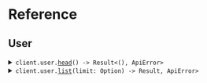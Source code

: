 # Reference
## User
<details><summary><code>client.user.<a href="/src/api/resources/user/client.rs">head</a>() -> Result<(), ApiError></code></summary>
<dl>
<dd>

#### 🔌 Usage

<dl>
<dd>

<dl>
<dd>

```rust
use seed_http_head::{ClientConfig, HttpHeadClient};

#[tokio::main]
async fn main() {
    let config = ClientConfig {
        ..Default::default()
    };
    let client = HttpHeadClient::new(config).expect("Failed to build client");
    client.user.head(None).await;
}
```
</dd>
</dl>
</dd>
</dl>


</dd>
</dl>
</details>

<details><summary><code>client.user.<a href="/src/api/resources/user/client.rs">list</a>(limit: Option<i64>) -> Result<Vec<User>, ApiError></code></summary>
<dl>
<dd>

#### 🔌 Usage

<dl>
<dd>

<dl>
<dd>

```rust
use seed_http_head::{ClientConfig, HttpHeadClient, ListQueryRequest};

#[tokio::main]
async fn main() {
    let config = ClientConfig {
        ..Default::default()
    };
    let client = HttpHeadClient::new(config).expect("Failed to build client");
    client.user.list(&ListQueryRequest { limit: 1 }, None).await;
}
```
</dd>
</dl>
</dd>
</dl>

#### ⚙️ Parameters

<dl>
<dd>

<dl>
<dd>

**limit:** `i64` 
    
</dd>
</dl>
</dd>
</dl>


</dd>
</dl>
</details>
